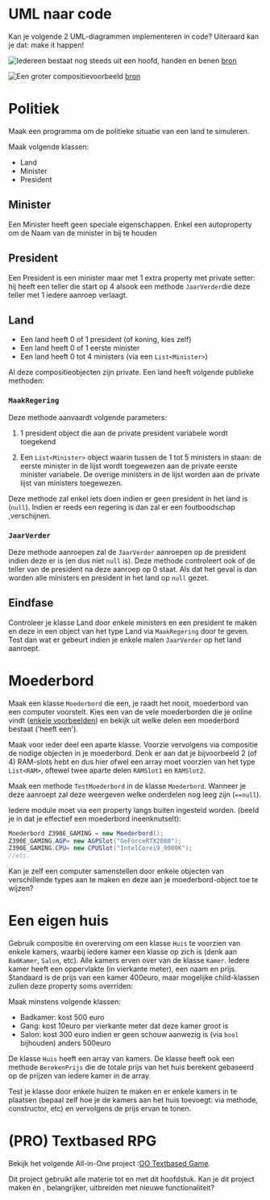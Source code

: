 # UML naar code

Kan je volgende 2 UML-diagrammen implementeren in code? Uiteraard kan je dat: make it happen!

![Iedereen bestaat nog steeds uit een hoofd, handen en benen](../assets/6_klassen/compuml.png)
[bron](https://www.visual-paradigm.com/guide/uml-unified-modeling-language/uml-aggregation-vs-composition/)

![Een groter compositievoorbeeld](../assets/6_klassen/multipplecompuml.png)
[bron](http://www.jot.fm/issues/issue_2004_11/column5/)

# Politiek
Maak een programma om de politieke situatie van een land te simuleren.


Maak volgende klassen:
* Land
* Minister
* President

## Minister
Een Minister heeft geen speciale eigenschappen. Enkel een autoproperty om de Naam van de minister in bij te houden

## President
Een President is een minister maar met 1 extra property met private setter: hij heeft een teller die start op 4 alsook een methode `JaarVerder`die deze teller met 1 iedere aanroep verlaagt.

## Land
* Een land heeft 0 of 1 president (of koning, kies zelf)
* Een land heeft 0 of 1 eerste minister
* Een land heeft 0 tot 4 ministers (via een ``List<Minister>``)

Al deze compositieobjecten zijn private.
Een land heeft volgende publieke methoden:

### ``MaakRegering``

Deze methode aanvaardt volgende parameters:
  
1. 1 president object die aan de private president variabele wordt toegekend
  
2. Een ``List<Minister>`` object waarin  tussen de 1 tot 5 ministers in staan: de eerste minister in de lijst wordt toegewezen aan de private eerste minister variabele. De overige ministers in de lijst worden aan de private lijst van ministers toegewezen.

Deze methode zal enkel iets doen indien er geen president in het land is (``null``). Indien er reeds een regering is dan zal er een foutboodschap ,verschijnen.

### ``JaarVerder``

Deze methode aanroepen zal de ``JaarVerder`` aanroepen op de president indien deze er is (en dus niet ``null`` is). Deze methode controleert ook of de teller van de president na deze aanroep op 0 staat. Als dat het geval is dan worden alle ministers en president in het land op ``null`` gezet.

## Eindfase

Controleer je klasse Land door enkele ministers en een president te maken en deze in een object van het type Land via ``MaakRegering`` door te geven. Test dan wat er gebeurt indien je enkele malen ``JaarVerder`` op het land aanroept.
    


# Moederbord

Maak een klasse ``Moederbord`` die een, je raadt het nooit, moederbord van een computer voorstelt. Kies een van de vele moederborden die je online vindt ([enkele voorbeelden](https://www.google.com/search?biw=1368&bih=802&tbm=isch&sa=1&ei=4oK9XNqCKt3UmwXbk5-4Cg&q=motherboard+parts&oq=motherboard+parts&gs_l=img.3..0l10.1974.2413..2560...0.0..0.68.290.5......1....1..gws-wiz-img.aurN6S4Da0I#imgrc=_)) en bekijk uit welke delen een moederbord bestaat ('heeft een').

Maak voor ieder deel een aparte klasse. Voorzie vervolgens via compositie de nodige objecten in je moederbord. Denk er aan dat je bijvoorbeeld 2 (of 4) RAM-slots hebt en dus hier ofwel een array moet voorzien van het type ``List<RAM>``, oftewel twee aparte delen ``RAMSlot1`` en ``RAMSlot2``.

Maak een methode ``TestMoederbord`` in de klasse ``Moederbord``. Wanneer je deze aanroept zal deze weergeven welke onderdelen nog leeg zijn (``==null``).

Iedere module moet via een property langs buiten ingesteld worden. (beeld je in dat je effectief een moederbord ineenknutselt):

```csharp
Moederbord Z390E_GAMING = new Moederbord();
Z390E_GAMING.AGP= new AGPSlot("GeForceRTX2080");
Z390E_GAMING.CPU= new CPUSlot("IntelCorei9_9900K");
//etc.
```

Kan je zelf een computer samenstellen door enkele objecten van verschillende types aan te maken en deze aan je moederbord-object toe te wijzen? 


# Een eigen huis

Gebruik compositie én overerving om een klasse ``Huis`` te voorzien van enkele kamers, waarbij iedere kamer een klasse op zich is (denk aan ``BadKamer``, ``Salon``, etc). Alle kamers erven over van de klasse ``Kamer``.
Iedere kamer heeft een oppervlakte (in vierkante meter), een naam en prijs. Standaard is de prijs van een kamer 400euro, maar mogelijke child-klassen zullen deze property soms overriden:

Maak minstens volgende klassen:

* Badkamer: kost 500 euro
* Gang: kost 10euro per vierkante meter dat deze kamer groot is
* Salon: kost 300 euro indien er geen schouw aanwezig is (via ``bool`` bijhouden) anders 500euro


De klasse ``Huis`` heeft een array van kamers. De klasse heeft ook een methode ``BerekenPrijs`` die de totale prijs van het huis berekent gebaseerd op de prijzen van iedere kamer in de array.

Test je klasse door enkele huizen te maken en er enkele kamers in te plaatsen (bepaal zelf hoe je de kamers aan het huis toevoegt: via methode, constructor, etc) en vervolgens de prijs ervan te tonen.

# (PRO) Textbased RPG 
Bekijk het volgende All-in-One project :[OO Textbased Game](../A_DEEL2_AllInOne/2_OOTextGame.md).

Dit project gebruikt alle materie tot en met dit hoofdstuk. Kan je dit project maken én , belangrijker, uitbreiden met nieuwe functionaliteit?